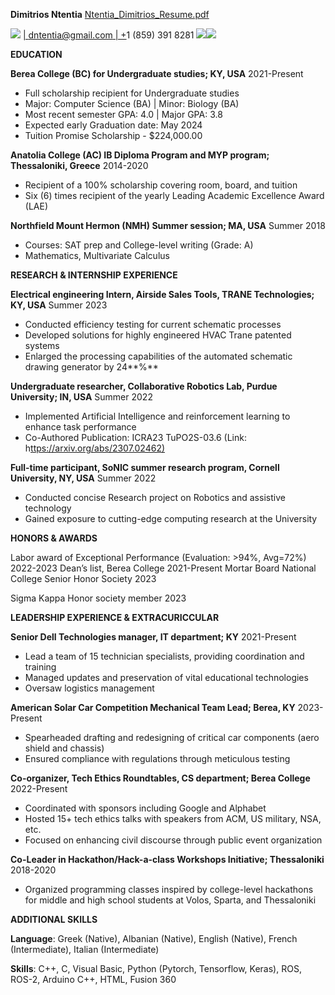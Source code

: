 **Dimitrios Ntentia**
[Ntentia_Dimitrios_Resume.pdf](https://github.com/CallOfBeauty/ntentiad_resume/files/12822308/Ntentia_Dimitrios_Resume.pdf)

![](Aspose.Words.642c8175-63c6-49fd-88d2-bf8aedb152b6.001.png) [| dntentia@gmail.com | +](mailto:dntentia@gmail.com)1 (859) 391 8281 ![](Aspose.Words.642c8175-63c6-49fd-88d2-bf8aedb152b6.002.png)![](Aspose.Words.642c8175-63c6-49fd-88d2-bf8aedb152b6.003.png)

**EDUCATION**

**Berea College (BC) for Undergraduate studies; KY, USA** 2021-Present

- Full scholarship recipient for Undergraduate studies
- Major: Computer Science (BA) |  Minor: Biology (BA) 
- Most recent semester GPA: 4.0 | Major GPA: 3.8
- Expected early Graduation date: May 2024
- Tuition Promise Scholarship - $224,000.00

**Anatolia College (AC) IB Diploma Program and MYP program; Thessaloniki, Greece** 2014-2020

- Recipient of a 100% scholarship covering room, board, and tuition
- Six (6) times recipient of the yearly Leading Academic Excellence Award (LAE)

**Northfield Mount Hermon (NMH) Summer session; MA, USA** Summer 2018

- Courses: SAT prep and College-level writing (Grade: A)
- Mathematics, Multivariate Calculus 

**RESEARCH & INTERNSHIP EXPERIENCE**

**Electrical engineering Intern, Airside Sales Tools, TRANE Technologies; KY, USA** Summer 2023

- Conducted efficiency testing for current schematic processes
- Developed solutions for highly engineered HVAC Trane patented systems
- Enlarged the processing capabilities of the automated schematic drawing generator by 24**%**

**Undergraduate researcher, Collaborative Robotics Lab, Purdue University; IN, USA** Summer 2022

- Implemented Artificial Intelligence and reinforcement learning to enhance task performance
- Co-Authored Publication: ICRA23 TuPO2S-03.6 (Link: h[ttps://arxiv.org/abs/2307.02462)](https://arxiv.org/abs/2307.02462)

**Full-time participant, SoNIC summer research program, Cornell University, NY, USA** Summer 2022

- Conducted concise Research project on Robotics and assistive technology
- Gained exposure to cutting-edge computing research at the University

**HONORS & AWARDS**

Labor award of Exceptional Performance (Evaluation: >94%, Avg=72%)  2022-2023 Dean’s list, Berea College  2021-Present Mortar Board National College Senior Honor Society  2023

Sigma Kappa Honor society member  2023 

**LEADERSHIP EXPERIENCE & EXTRACURICCULAR**

**Senior Dell Technologies manager, IT department; KY** 2021-Present

- Lead a team of 15 technician specialists, providing coordination and training
- Managed updates and preservation of vital educational technologies
- Oversaw logistics management

**American Solar Car Competition Mechanical Team Lead; Berea, KY** 2023-Present

- Spearheaded drafting and redesigning of critical car components (aero shield and chassis)
- Ensured compliance with regulations through meticulous testing

**Co-organizer, Tech Ethics Roundtables, CS department; Berea College** 2022-Present

- Coordinated with sponsors including Google and Alphabet
- Hosted 15+ tech ethics talks with speakers from ACM, US military, NSA, etc.
- Focused on enhancing civil discourse through public event organization 

**Co-Leader in Hackathon/Hack-a-class Workshops Initiative; Thessaloniki**  2018-2020

- Organized programming classes inspired by college-level hackathons for middle and high  school students at Volos, Sparta, and Thessaloniki 

**ADDITIONAL SKILLS** 

**Language**: Greek (Native), Albanian (Native), English (Native), French (Intermediate), Italian (Intermediate) 

**Skills**: C++, C, Visual Basic, Python (Pytorch, Tensorflow, Keras), ROS, ROS-2, Arduino C++, HTML, Fusion 360                   
